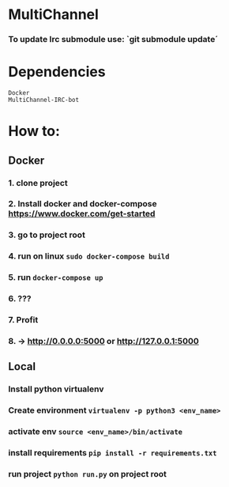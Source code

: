 # MultiChannel
   ### **To update Irc submodule use:** `git submodule update´
# Dependencies
    Docker
    MultiChannel-IRC-bot
 
 # How to:
  ## Docker
   ### 1. **clone project**
   ### 2. **Install docker and docker-compose** https://www.docker.com/get-started
   ### 3. **go to project root**
   ### 4. run on linux `sudo docker-compose build`
   ### 5. run `docker-compose up`
   ### 6. ???
   ### 7. Profit
   ### 8. -> http://0.0.0.0:5000 or http://127.0.0.1:5000
  
  ## Local
   ### Install python virtualenv
   ### Create environment `virtualenv -p python3 <env_name>`
   ### activate env `source <env_name>/bin/activate`
   ### install requirements `pip install -r requirements.txt`
   ### run project `python run.py` on project root
